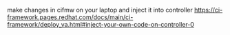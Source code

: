 

make changes in cifmw on your laptop and inject it into controller
https://ci-framework.pages.redhat.com/docs/main/ci-framework/deploy_va.html#inject-your-own-code-on-controller-0
